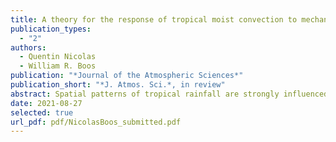 ```yaml
---
title: A theory for the response of tropical moist convection to mechanical orographic forcing
publication_types:
  - "2"
authors:
  - Quentin Nicolas
  - William R. Boos
publication: "*Journal of the Atmospheric Sciences*"
publication_short: "*J. Atmos. Sci.*, in review"
abstract: Spatial patterns of tropical rainfall are strongly influenced by mountains. Although theories for precipitation induced by convectively stable upslope ascent exist for the midlatitudes, these do not represent the interaction of moist convection with orographic forcing. Here, we present a theory for convective precipitation produced by the mechanical interaction of a tropical ridge with a basic state horizontal wind. Deviations from this basic state are represented as the sum of a "dry" perturbation, due to the stationary orographic gravity wave, and a "moist" perturbation that carries the convective response. The moist component dynamics are vertically truncated and subject to the weak temperature gradient approximation; they are forced by the dry mode's influence on lower-tropospheric moisture and temperature. Analytical solutions provide estimates of the precipitation profile, including peak precipitation, upstream extent, and rain shadow extent. The theory can be used with several degrees of complexity depending on the technique used to compute the dry mode, which can be drawn from linear mountain wave theory or full numerical simulations. To evaluate the theory, we use a set of convection-permitting simulations with a flow-perpendicular ridge in a long channel. The theory makes a good prediction for the cross-slope precipitation profile, indicating that the organization of convective rain by orography can be quantitatively understood by considering the effect of stationary orographic gravity waves on a lower-tropospheric convective quasiequilibrium state.
date: 2021-08-27
selected: true
url_pdf: pdf/NicolasBoos_submitted.pdf
---
```

